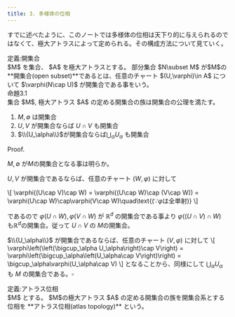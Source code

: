 ```yaml
---
title: 3. 多様体の位相
---
```


すでに述べたように、このノートでは多様体の位相は天下り的に与えられるのではなくて、極大アトラスによって定められる。その構成方法について見ていく。

<div class="box" markdown=1>
<div class="title"> 定義:開集合 </div>
$M$ を集合、 $A$ を極大アトラスとする。
部分集合 $N\subset M$ が$M$の**開集合(open subset)**であるとは、任意のチャート $(U,\varphi)\in A$ について $\varphi(N\cap U)$ が開集合である事をいう。
</div>

<div class="box" markdown=1>
<div class="title"> 命題3.1 </div>
集合 $M$, 極大アトラス $A$ の定める開集合の族は開集合の公理を満たす。

1. $M,\emptyset$ は開集合
2. $U,V$ が開集合ならば $U\cap V$ も開集合
3. $\\{U_\alpha\\}$が開集合ならば$\bigcup_\alpha U_\alpha$ も開集合
</div>

Proof.

$M,\emptyset$ が$M$の開集合となる事は明らか。

$U,V$ が開集合であるならば、任意のチャート $(W,\varphi)$ に対して

\\[
\varphi((U\cap V)\cap W) = \varphi((U\cap W)\cap (V\cap W)) = \varphi(U\cap W)\cap\varphi(V\cap W)\quad\text{($\because \varphi$は全単射)}
\\]

であるので $\varphi(U\cap W),\varphi(V\cap W)$ が $\mathbb{R}^d$ の開集合である事より $\varphi((U\cap V)\cap W)$ も$\mathbb{R}^d$の開集合。従って $U\cap V$ の $M$の開集合。

$\\{U_\alpha\\}$ が開集合であるならば、任意のチャート $(V,\varphi)$ に対して
\\[
\varphi\left(\left(\bigcup_\alpha U_\alpha\right)\cap V\right) = \varphi\left(\bigcup_\alpha\left(U_\alpha\cap V\right)\right) = \bigcup_\alpha\varphi(U_\alpha\cap V)
\\]
となることから、同様にして $\bigcup_\alpha U_\alpha$ も $M$ の開集合である。$\square$

<div class="box" markdown=1>
<div class="title"> 定義:アトラス位相 </div>
$M$ とする。 $M$の極大アトラス $A$ の定める開集合の族を開集合系とする位相を **アトラス位相(atlas topology)** という。
</div>
